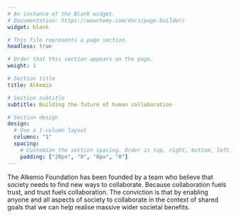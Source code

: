 ```yaml
---
# An instance of the Blank widget.
# Documentation: https://wowchemy.com/docs/page-builder/
widget: blank

# This file represents a page section.
headless: true

# Order that this section appears on the page.
weight: 1

# Section title
title: Alkemio

# Section subtitle
subtitle: Building the future of human collaboration

# Section design
design:
  # Use a 1-column layout
  columns: "1"
  spacing:
    # Customize the section spacing. Order is top, right, bottom, left.
    padding: ["20px", "0", "0px", "0"]
---
```


The Alkemio Foundation has been founded by a team who believe that society needs to find new ways to collaborate. Because collaboration fuels trust, and trust fuels collaboration. The conviction is that by enabling anyone and all aspects of society to collaborate in the context of shared goals that we can help realise massive wider societal benefits. 
